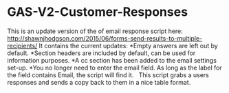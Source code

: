 # GAS-V2-Customer-Responses

This is an update version of the of email response script here:
http://shawnjhodgson.com/2015/06/forms-send-results-to-multiple-recipients/
It contains the current updates:
*Empty answers are left out by default.
*Section headers are included by default, can be used for information purposes.
*A cc section has been added to the email settings set-up.
*You no longer need to enter the email field. As long as the label for the field contains Email, the script will find it.
 
This script grabs a users responses and sends a copy back to them in a nice table format.
